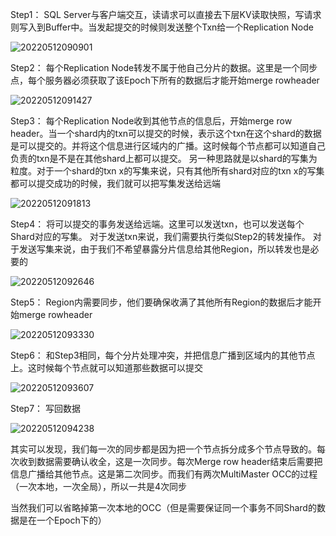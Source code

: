 Step1： SQL Server与客户端交互，读请求可以直接去下层KV读取快照，写请求则写入到Buffer中。当发起提交的时候则发送整个Txn给一个Replication Node

![20220512090901](https://picsheep.oss-cn-beijing.aliyuncs.com/pic/20220512090901.png)


Step2： 每个Replication Node转发不属于他自己分片的数据。这里是一个同步点，每个服务器必须获取了该Epoch下所有的数据后才能开始merge rowheader

![20220512091427](https://picsheep.oss-cn-beijing.aliyuncs.com/pic/20220512091427.png)

Step3： 每个Replication Node收到其他节点的信息后，开始merge row header。当一个shard内的txn可以提交的时候，表示这个txn在这个shard的数据是可以提交的。并将这个信息进行区域内的广播。这时候每个节点都可以知道自己负责的txn是不是在其他shard上都可以提交。
另一种思路就是以shard的写集为粒度。对于一个shard的txn x的写集来说，只有其他所有shard对应的txn x的写集都可以提交成功的时候，我们就可以把写集发送给远端

![20220512091813](https://picsheep.oss-cn-beijing.aliyuncs.com/pic/20220512091813.png)

Step4： 将可以提交的事务发送给远端。这里可以发送txn，也可以发送每个Shard对应的写集。
对于发送txn来说，我们需要执行类似Step2的转发操作。
对于发送写集来说，由于我们不希望暴露分片信息给其他Region，所以转发也是必要的

![20220512092646](https://picsheep.oss-cn-beijing.aliyuncs.com/pic/20220512092646.png)

Step5： Region内需要同步，他们要确保收满了其他所有Region的数据后才能开始merge rowheader

![20220512093330](https://picsheep.oss-cn-beijing.aliyuncs.com/pic/20220512093330.png)

Step6： 和Step3相同，每个分片处理冲突，并把信息广播到区域内的其他节点上。这时候每个节点就可以知道那些数据可以提交

![20220512093607](https://picsheep.oss-cn-beijing.aliyuncs.com/pic/20220512093607.png)

Step7： 写回数据

![20220512094238](https://picsheep.oss-cn-beijing.aliyuncs.com/pic/20220512094238.png)

其实可以发现，我们每一次的同步都是因为把一个节点拆分成多个节点导致的。每次收到数据需要确认收全，这是一次同步。每次Merge row header结束后需要把信息广播给其他节点。这是第二次同步。而我们有两次MultiMaster OCC的过程（一次本地，一次全局），所以一共是4次同步

当然我们可以省略掉第一次本地的OCC（但是需要保证同一个事务不同Shard的数据是在一个Epoch下的）